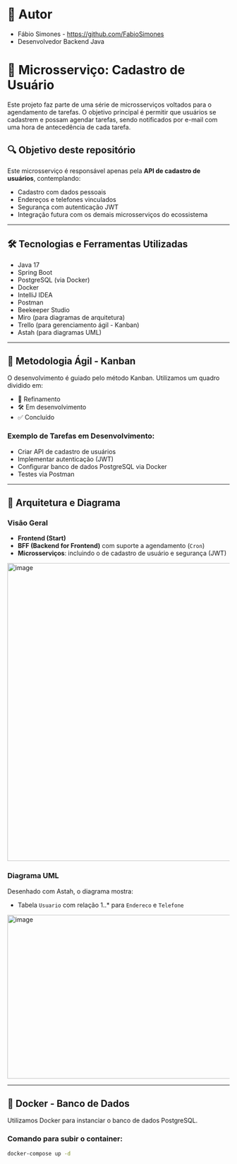 # 📌 Autor
- Fábio Simones - https://github.com/FabioSimones
- Desenvolvedor Backend Java

# 📌 Microsserviço: Cadastro de Usuário

Este projeto faz parte de uma série de microsserviços voltados para o agendamento de tarefas. O objetivo principal é permitir que usuários se cadastrem e possam agendar tarefas, 
sendo notificados por e-mail com uma hora de antecedência de cada tarefa.

## 🔍 Objetivo deste repositório

Este microsserviço é responsável apenas pela **API de cadastro de usuários**, contemplando:
- Cadastro com dados pessoais
- Endereços e telefones vinculados
- Segurança com autenticação JWT
- Integração futura com os demais microsserviços do ecossistema

---

## 🛠️ Tecnologias e Ferramentas Utilizadas

- Java 17
- Spring Boot
- PostgreSQL (via Docker)
- Docker
- IntelliJ IDEA
- Postman
- Beekeeper Studio
- Miro (para diagramas de arquitetura)
- Trello (para gerenciamento ágil - Kanban)
- Astah (para diagramas UML)

---

## 🚀 Metodologia Ágil - Kanban

O desenvolvimento é guiado pelo método Kanban. Utilizamos um quadro dividido em:
- 📌 Refinamento
- 🛠️ Em desenvolvimento
- ✅ Concluído

### Exemplo de Tarefas em Desenvolvimento:
- Criar API de cadastro de usuários
- Implementar autenticação (JWT)
- Configurar banco de dados PostgreSQL via Docker
- Testes via Postman

---

## 🧩 Arquitetura e Diagrama

### Visão Geral
- **Frontend (Start)**
- **BFF (Backend for Frontend)** com suporte a agendamento (`Cron`)
- **Microsserviços**: incluindo o de cadastro de usuário e segurança (JWT)

<img width="1171" height="675" alt="image" src="https://github.com/user-attachments/assets/52bb93fb-2bf6-47f2-999e-e436b7acba35" />


### Diagrama UML
Desenhado com Astah, o diagrama mostra:
- Tabela `Usuario` com relação 1..* para `Endereco` e `Telefone`

<img width="595" height="371" alt="image" src="https://github.com/user-attachments/assets/a415a487-7113-469c-b7af-69d87008a999" />


---

## 🐳 Docker - Banco de Dados

Utilizamos Docker para instanciar o banco de dados PostgreSQL.

### Comando para subir o container:
```bash
docker-compose up -d
